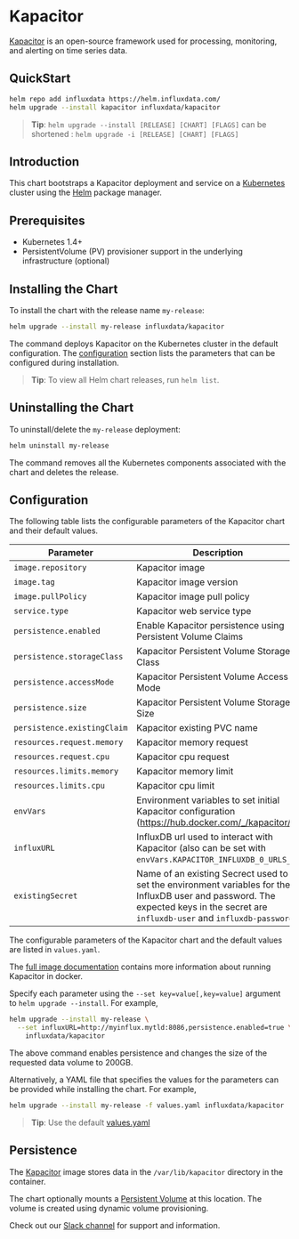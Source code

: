 # Kapacitor

[Kapacitor](https://github.com/influxdata/kapacitor) is an open-source framework used for processing, monitoring, and alerting on time series data.

## QuickStart

```bash
helm repo add influxdata https://helm.influxdata.com/
helm upgrade --install kapacitor influxdata/kapacitor
```

> **Tip**: `helm upgrade --install [RELEASE] [CHART] [FLAGS]` can be shortened : `helm upgrade -i [RELEASE] [CHART] [FLAGS]`

## Introduction

This chart bootstraps a Kapacitor deployment and service on a [Kubernetes](http://kubernetes.io) cluster using the [Helm](https://helm.sh) package manager.

## Prerequisites

- Kubernetes 1.4+
- PersistentVolume (PV) provisioner support in the underlying infrastructure (optional)

## Installing the Chart

To install the chart with the release name `my-release`:

```bash
helm upgrade --install my-release influxdata/kapacitor
```

The command deploys Kapacitor on the Kubernetes cluster in the default configuration. The [configuration](#configuration) section lists the parameters that can be configured during installation.

> **Tip**: To view all Helm chart releases, run `helm list`.

## Uninstalling the Chart

To uninstall/delete the `my-release` deployment:

```bash
helm uninstall my-release
```

The command removes all the Kubernetes components associated with the chart and deletes the release.

## Configuration

The following table lists the configurable parameters of the Kapacitor chart and their default values.

| Parameter               | Description                           | Default                                                    |
| ----------------------- | ----------------------------------    | ---------------------------------------------------------- |
| `image.repository` | Kapacitor image | `kapacitor` |
| `image.tag` | Kapacitor image version | `1.5.2-alpine` |
| `image.pullPolicy` | Kapacitor image pull policy |  `IfNotPresent` |
| `service.type` | Kapacitor web service type  | `ClusterIP` |
| `persistence.enabled` | Enable Kapacitor persistence using Persistent Volume Claims | `false` |
| `persistence.storageClass` | Kapacitor Persistent Volume Storage Class | `default` |
| `persistence.accessMode` | Kapacitor Persistent Volume Access Mode | `ReadWriteOnce` |
| `persistence.size` | Kapacitor Persistent Volume Storage Size | `8Gi` |
| `persistence.existingClaim` | Kapacitor existing PVC name | `nil` |
| `resources.request.memory` | Kapacitor memory request | `256Mi` |
| `resources.request.cpu` | Kapacitor cpu request | `0.1` |
| `resources.limits.memory` | Kapacitor memory limit | `2Gi` |
| `resources.limits.cpu` | Kapacitor cpu limit | `2` |
| `envVars` | Environment variables to set initial Kapacitor configuration (https://hub.docker.com/_/kapacitor/) | `{}` |
| `influxURL` | InfluxDB url used to interact with Kapacitor (also can be set with ```envVars.KAPACITOR_INFLUXDB_0_URLS_0```) | `http://influxdb-influxdb.tick:8086` |
| `existingSecret` | Name of an existing Secrect used to set the environment variables for the InfluxDB user and password. The expected keys in the secret are `influxdb-user` and `influxdb-password`. |

The configurable parameters of the Kapacitor chart and the default values are listed in `values.yaml`.

The [full image documentation](https://hub.docker.com/_/kapacitor/) contains more information about running Kapacitor in docker.

Specify each parameter using the `--set key=value[,key=value]` argument to `helm upgrade --install`. For example,

```bash
helm upgrade --install my-release \
  --set influxURL=http://myinflux.mytld:8086,persistence.enabled=true \
    influxdata/kapacitor
```

The above command enables persistence and changes the size of the requested data volume to 200GB.

Alternatively, a YAML file that specifies the values for the parameters can be provided while installing the chart. For example,

```bash
helm upgrade --install my-release -f values.yaml influxdata/kapacitor
```

> **Tip**: Use the default [values.yaml](values.yaml)

## Persistence

The [Kapacitor](https://hub.docker.com/_/kapacitor/) image stores data in the `/var/lib/kapacitor` directory in the container.

The chart optionally mounts a [Persistent Volume](http://kubernetes.io/docs/user-guide/persistent-volumes/) at this location. The volume is created using dynamic volume provisioning.

Check out our [Slack channel](https://www.influxdata.com/slack) for support and information.
